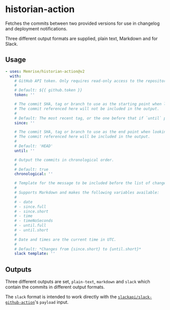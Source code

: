 # historian-action

Fetches the commits between two provided versions for use in changelog and deployment notifications.

Three different output formats are supplied, plain text, Markdown and for Slack.


## Usage

```yaml
- uses: Memrise/historian-action@v2
  with:
    # GitHub API token. Only requires read-only access to the repository.
    #
    # Default: ${{ github.token }}
    token: ''

    # The commit SHA, tag or branch to use as the starting point when looking for commits.
    # The commit referenced here will not be included in the output.
    #
    # Default: The most recent tag, or the one before that if `until` points at the same commit
    since: ''

    # The commit SHA, tag or branch to use as the end point when looking for commits.
    # The commit referenced here will be included in the output.
    #
    # Default: 'HEAD'
    until: ''

    # Output the commits in chronological order.
    #
    # Default: true
    chronological: ''

    # Template for the message to be included before the list of changes to Slack.
    #
    # Supports Markdown and makes the following variables available:
    #
    # - date
    # - since.full
    # - since.short
    # - time
    # - timeNoSeconds
    # - until.full
    # - until.short
    #
    # Date and times are the current time in UTC.
    #
    # Default: *Changes from {since.short} to {until.short}*
    slack template: ''
```


## Outputs

Three different outputs are set, `plain-text`, `markdown` and `slack` which contain the commits in different output formats.

The `slack` format is intended to work directly with the [`slackapi/slack-github-action`](https://github.com/slackapi/slack-github-action)'s `payload` input.
